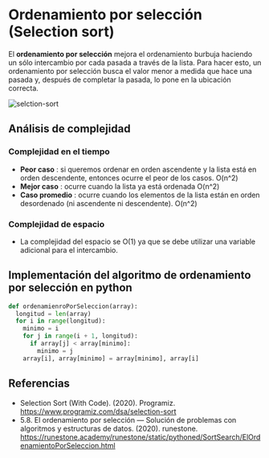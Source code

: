 # Ordenamiento por selección (Selection sort)

El **ordenamiento por selección** mejora el ordenamiento burbuja haciendo un sólo intercambio por cada pasada a través de la lista. Para hacer esto, un ordenamiento por selección busca el valor menor a medida que hace una pasada y, después de completar la pasada, lo pone en la ubicación correcta.

![selction-sort](https://user-images.githubusercontent.com/42527034/120527066-885dd800-c39f-11eb-97de-ee6691f67e30.gif)

## Análisis de complejidad

### Complejidad en el tiempo
* **Peor caso** : si queremos ordenar en orden ascendente y la lista está en orden descendente, entonces ocurre el peor de los casos. O(n^2)
* **Mejor caso** : ocurre cuando la lista ya está ordenada O(n^2)
* **Caso promedio** : ocurre cuando los elementos de la lista están en orden desordenado (ni ascendente ni descendente). O(n^2)

### Complejidad de espacio
* La complejidad del espacio se O(1) ya que se debe utilizar una variable adicional para el intercambio.

## Implementación del algoritmo de ordenamiento por selección en python

```python
def ordenamienroPorSeleccion(array):
  longitud = len(array)
  for i in range(longitud):
    minimo = i
    for j in range(i + 1, longitud):
      if array[j] < array[minimo]:
        minimo = j
    array[i], array[minimo] = array[minimo], array[i]
```

## Referencias

* Selection Sort (With Code). (2020). Programiz. https://www.programiz.com/dsa/selection-sort
* 5.8. El ordenamiento por selección — Solución de problemas con algoritmos y estructuras de datos. (2020). runestone. https://runestone.academy/runestone/static/pythoned/SortSearch/ElOrdenamientoPorSeleccion.html
